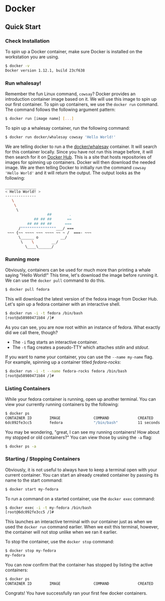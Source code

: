 # Docker

## Quick Start

### Check Installation
To spin up a Docker container, make sure Docker is installed on the workstation you are using.

```bash
$ docker -v
Docker version 1.12.1, build 23cf638
```

### Run whalesay!
Remember the fun Linux command, ```cowsay```? Docker provides an introduction container image based on it. We will use this image to spin up our first container. To spin up containers, we use the ```docker run``` command. The command follows the following argument pattern:

```bash
$ docker run [image name] [...]
```

To spin up a whalesay container, run the following command:

```bash
$ docker run docker/whalesay cowsay 'Hello World!'
```

We are telling docker to run a the [docker/whalesay](https://hub.docker.com/r/docker/whalesay) container. It will search for this container locally. Since you have not run this image before, it will then search for it on [Docker Hub](https://hub.docker.com). This is a site that hosts repositories of images for spinning up containers. Docker will then download the needed image. We are then telling Docker to initially run the command ```cowsay 'Hello World'``` and it will return the output. The output looks as the following:

```bash
______________
< Hello World! >
--------------
   \
    \
     \     
                   ##        .            
             ## ## ##       ==            
          ## ## ## ##      ===            
      /""""""""""""""""___/ ===        
 ~~~ {~~ ~~~~ ~~~ ~~~~ ~~ ~ /  ===- ~~~   
      \______ o          __/            
       \    \        __/             
         \____\______/  
```

### Running more
Obviously, containers can be used for much more than printing a whale saying "Hello World!"  This time, let's download the image before running it. We can use the ```docker pull``` command to do this.

```bash
$ docker pull fedora
```

This will download the latest version of the fedora image from Docker Hub. Let's spin up a fedora container with an interactive shell.

```bash
$ docker run -i -t fedora /bin/bash
[root@a58980471b84 /]#
```

As you can see, you are now root within an instance of fedora. What exactly did we call there, though?
* The ```-i``` flag starts an interactive container.
* The ```-t``` flag creates a pseudo-TTY which attaches *stdin* and *stdout*.

If you want to name your container, you can use the ```--name my-name``` flag. For example, spinning up a container titled *fedora-rocks*:

```bash
$ docker run -i -t --name fedora-rocks fedora /bin/bash
[root@a58980471b84 /]#
```

### Listing Containers

While your fedora container is running, open up another terminal. You can view your currently running containers by the following:
```bash
$ docker ps
CONTAINER ID        IMAGE               COMMAND             CREATED             STATUS              PORTS               NAMES
6dc092fe3cc5        fedora              "/bin/bash"         11 seconds ago      Up 8 seconds                            my-fedora
```

You may be wondering, "great, I can see my running containers! How about my stopped or old containers?" You can view those by using the ```-a``` flag:

```bash
$ docker ps -a
```

### Starting / Stopping Containers
Obviously, it is not useful to always have to keep a terminal open with your current container. You can start an already created container by passing its name to the start command:

```bash
$ docker start my-fedora
```

To run a command on a started container, use the ```docker exec``` command:

```bash
$ docker exec -i -t my-fedora /bin/bash
[root@6dc092fe3cc5 /]#
```

This launches an interactive terminal with our container just as when we used the  ```docker run``` command earlier. When we exit this terminal, however, the container will not stop unlike when we ran it earlier.

To stop the container, use the  ```docker stop``` command:

```bash
$ docker stop my-fedora
my-fedora
```

You can now confirm that the container has stopped by listing the active containers:
```bash
$ docker ps
CONTAINER ID        IMAGE               COMMAND             CREATED             STATUS              PORTS               NAMES
```

Congrats! You have successfully ran your first few docker containers.
